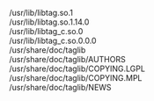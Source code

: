 /usr/lib/libtag.so.1  
/usr/lib/libtag.so.1.14.0  
/usr/lib/libtag\_c.so.0  
/usr/lib/libtag\_c.so.0.0.0  
/usr/share/doc/taglib  
/usr/share/doc/taglib/AUTHORS  
/usr/share/doc/taglib/COPYING.LGPL  
/usr/share/doc/taglib/COPYING.MPL  
/usr/share/doc/taglib/NEWS  
